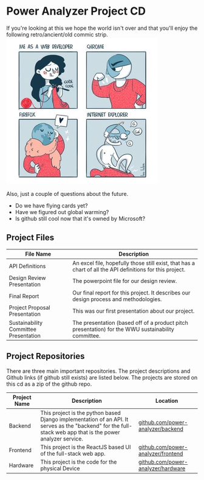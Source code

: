 # Power Analyzer Project CD
If you're looking at this we hope the world isn't over and that you'll enjoy the following retro/ancient/old commic strip.
![A really funny joke.](./joke.jpg)

Also, just a couple of questions about the future. 
- Do we have flying cards yet?
- Have we figured out global warming?
- Is github still cool now that it's owned by Microsoft?


## Project Files
|File Name| Description |
| ---- | --- |
| API Definitions| An excel file, hopefully those still exist, that has a chart of all the API definitions for this project. |
| Design Review Presentation | The powerpoint file for our design review.| 
| Final Report | Our final report for this project. It describes our design process and methodologies.|
| Project Proposal Presentation | This was our first presentation about our project. |
| Sustainability Committee Presentation | The presentation (based off of a product pitch presentation) for the WWU sustainability committee. | 


## Project Repositories
There are three main important repositories. The project descriptions and Github links (if github still exists) are listed below. The projects are stored on this cd as a zip of the github repo.

|Project Name| Description | Location|
| ---- | --- | ----- |
| Backend | This project is the python based Django implementation of an API. It serves as the "backend" for the full-stack web app that is the power analyzer service. | [github.com/power-analyzer/backend](https://github.com/power-analyzer/backend)|
| Frontend | This project is the ReactJS based UI of the full-stack web app. | [github.com/power-analyzer/frontend](https://github.com/power-analyzer/frontend)
| Hardware | This project is the code for the physical Device | [github.com/power-analyzer/hardware](https://github.com/power-analyzer/hardware)
